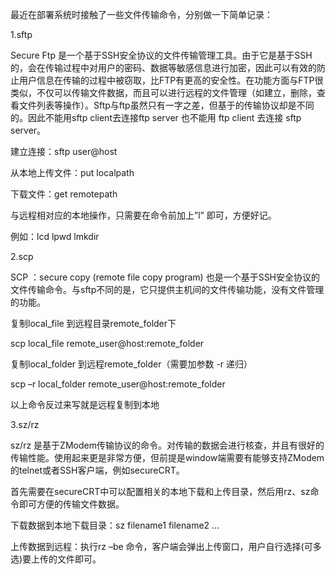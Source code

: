 最近在部署系统时接触了一些文件传输命令，分别做一下简单记录：

1.sftp

Secure Ftp 是一个基于SSH安全协议的文件传输管理工具。由于它是基于SSH的，会在传输过程中对用户的密码、数据等敏感信息进行加密，因此可以有效的防止用户信息在传输的过程中被窃取，比FTP有更高的安全性。在功能方面与FTP很类似，不仅可以传输文件数据，而且可以进行远程的文件管理（如建立，删除，查看文件列表等操作）。Sftp与ftp虽然只有一字之差，但基于的传输协议却是不同的。因此不能用sftp client去连接ftp server 也不能用 ftp client 去连接 sftp server。

建立连接：sftp user@host

从本地上传文件：put localpath

下载文件：get remotepath

与远程相对应的本地操作，只需要在命令前加上”l” 即可，方便好记。

例如：lcd lpwd lmkdir

2.scp

SCP ：secure copy (remote file copy program) 也是一个基于SSH安全协议的文件传输命令。与sftp不同的是，它只提供主机间的文件传输功能，没有文件管理的功能。

复制local_file 到远程目录remote_folder下

scp local_file remote_user@host:remote_folder

复制local_folder 到远程remote_folder（需要加参数 -r 递归）

scp –r local_folder remote_user@host:remote_folder

以上命令反过来写就是远程复制到本地

3.sz/rz

sz/rz 是基于ZModem传输协议的命令。对传输的数据会进行核查，并且有很好的传输性能。使用起来更是非常方便，但前提是window端需要有能够支持ZModem的telnet或者SSH客户端，例如secureCRT。

首先需要在secureCRT中可以配置相关的本地下载和上传目录，然后用rz、sz命令即可方便的传输文件数据。

下载数据到本地下载目录：sz filename1 filename2 …

上传数据到远程：执行rz –be 命令，客户端会弹出上传窗口，用户自行选择(可多选)要上传的文件即可。
